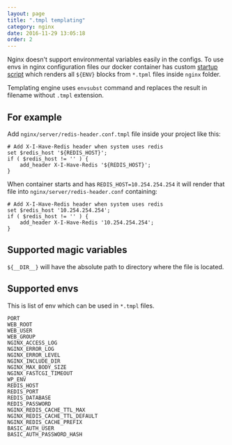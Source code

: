 ```yaml
---
layout: page
title: ".tmpl templating"
category: nginx
date: 2016-11-29 13:05:18
order: 2
---
```


Nginx doesn't support environmental variables easily in the configs. To use envs in nginx configuration files our docker container has custom [startup script](https://github.com/devgeniem/docker-wordpress/blob/master/debian-php7.0/rootfs/etc/cont-init.d/00-render-templates) which renders all `${ENV}` blocks from `*.tpml` files inside `nginx` folder.

Templating engine uses `envsubst` command and replaces the result in filename without `.tmpl` extension.

## For example

Add `nginx/server/redis-header.conf.tmpl` file inside your project like this:

```
# Add X-I-Have-Redis header when system uses redis
set $redis_host '${REDIS_HOST}';
if ( $redis_host != '' ) {
    add_header X-I-Have-Redis '${REDIS_HOST}';
}
```

When container starts and has `REDIS_HOST=10.254.254.254` it will render that file into `nginx/server/redis-header.conf` containing:

```
# Add X-I-Have-Redis header when system uses redis
set $redis_host '10.254.254.254';
if ( $redis_host != '' ) {
    add_header X-I-Have-Redis '10.254.254.254';
}
```

## Supported magic variables
`${__DIR__}` will have the absolute path to directory where the file is located.

## Supported envs
This is list of env which can be used in `*.tmpl` files.

```
PORT
WEB_ROOT
WEB_USER
WEB_GROUP
NGINX_ACCESS_LOG
NGINX_ERROR_LOG
NGINX_ERROR_LEVEL
NGINX_INCLUDE_DIR
NGINX_MAX_BODY_SIZE
NGINX_FASTCGI_TIMEOUT
WP_ENV
REDIS_HOST
REDIS_PORT
REDIS_DATABASE
REDIS_PASSWORD
NGINX_REDIS_CACHE_TTL_MAX
NGINX_REDIS_CACHE_TTL_DEFAULT
NGINX_REDIS_CACHE_PREFIX
BASIC_AUTH_USER
BASIC_AUTH_PASSWORD_HASH
```
